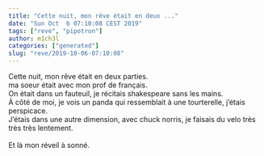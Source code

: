 ```yaml
---
title: "Cette nuit, mon rêve était en deux ..."
date: "Sun Oct  6 07:10:08 CEST 2019"
tags: ["reve", "pipotron"]
author: m1ch3l
categories: ["generated"]
slug: "reve/2019-10-06-07:10:08"
---
```


Cette nuit, mon rêve était en deux parties.<br>
ma soeur était avec mon prof de français.<br>
On était dans un fauteuil, je récitais shakespeare sans les mains.<br>
À côté de moi, je vois un panda qui ressemblait à une tourterelle, j’étais perspicace.<br>
J’étais dans une autre dimension, avec chuck norris, je faisais du velo très très très lentement.<br>
<br>
Et là mon réveil à sonné.<br>
<br>
